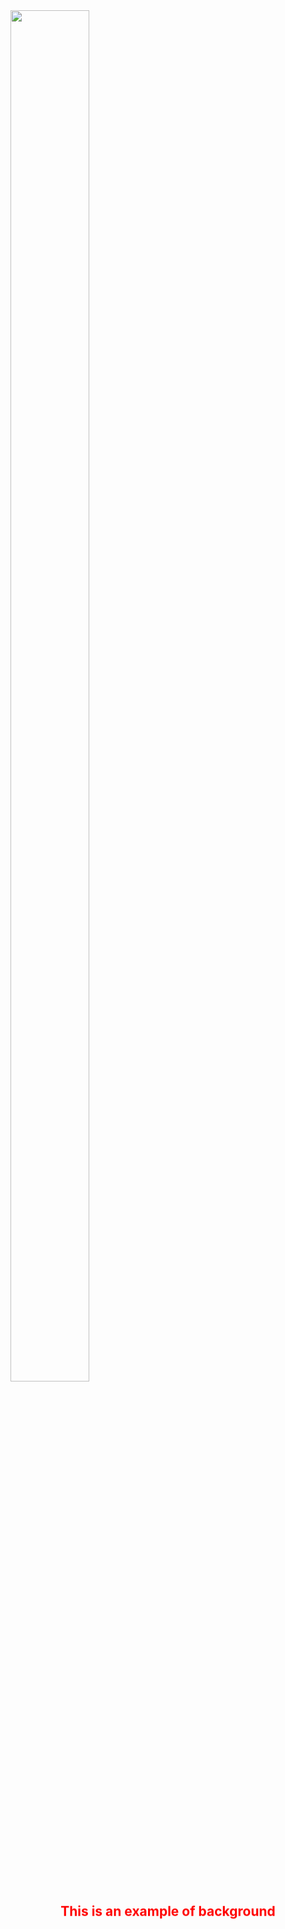 <html>
<head> <title> 9D </title>
</head>

<body background="circle.jpg" text="red">
<img src="heart.jpg" width="50%" height="75%">


<marquee direction="up" scrollamount="100">

<h2 align="center">This is an example of background</h2>
This is another example
<p align="right">This is a spacing

</marquee>
</body>

</html>
